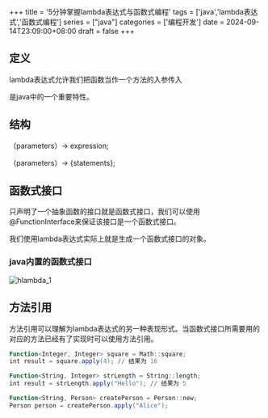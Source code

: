 +++
title = '5分钟掌握lambda表达式与函数式编程'
tags = ['java','lambda表达式','函数式编程']
series = ["java"]
categories = ['编程开发']
date = 2024-09-14T23:09:00+08:00
draft = false
+++
## 定义

lambda表达式允许我们把函数当作一个方法的入参传入

是java中的一个重要特性。

## 结构

（parameters）-> expression;

（parameters）-> {statements};

## 函数式接口

只声明了一个抽象函数的接口就是函数式接口，我们可以使用@FunctionInterface来保证该接口是一个函数式接口。

我们使用lambda表达式实际上就是生成一个函数式接口的对象。

### java内置的函数式接口

![hlambda_1](java/lambda_1.png)

## 方法引用

方法引用可以理解为lambda表达式的另一种表现形式。当函数式接口所需要用的对应的方法已经有了实现时可以使用方法引用。

```PowerShell
Function<Integer, Integer> square = Math::square;
int result = square.apply(4); // 结果为 16
```

```PowerShell
Function<String, Integer> strLength = String::length;
int result = strLength.apply("Hello"); // 结果为 5
```

```PowerShell
Function<String, Person> createPerson = Person::new;
Person person = createPerson.apply("Alice");
```

